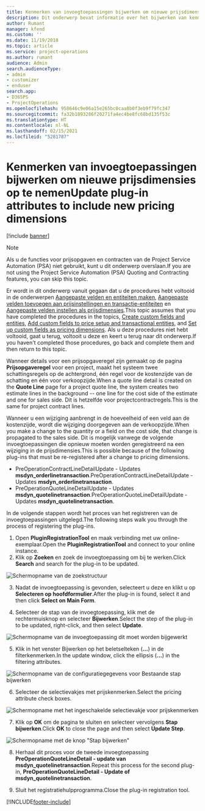 ```yaml
---
title: Kenmerken van invoegtoepassingen bijwerken om nieuwe prijsdimensies op te nemen
description: Dit onderwerp bevat informatie over het bijwerken van kenmerken van invoegtoepassingen voor prijsdimensies.
author: Rumant
manager: kfend
ms.custom: ''
ms.date: 11/19/2018
ms.topic: article
ms.service: project-operations
ms.author: rumant
audience: Admin
search.audienceType:
- admin
- customizer
- enduser
search.app:
- D365PS
- ProjectOperations
ms.openlocfilehash: 958646c9e06a15e265bc0caa8b0f3eb9f79fc347
ms.sourcegitcommit: fa32b1893286f20271fa4ec4be8fc68bd135f53c
ms.translationtype: HT
ms.contentlocale: nl-NL
ms.lasthandoff: 02/15/2021
ms.locfileid: "5281787"
---
```

# <a name="update-plug-in-attributes-to-include-new-pricing-dimensions"></a><span data-ttu-id="3712c-103">Kenmerken van invoegtoepassingen bijwerken om nieuwe prijsdimensies op te nemen</span><span class="sxs-lookup"><span data-stu-id="3712c-103">Update plug-in attributes to include new pricing dimensions</span></span>

[!include [banner](../includes/psa-now-project-operations.md)]

> [!NOTE]
> <span data-ttu-id="3712c-104">Als u de functies voor prijsopgaven en contracten van de Project Service Automation (PSA) niet gebruikt, kunt u dit onderwerp overslaan.</span><span class="sxs-lookup"><span data-stu-id="3712c-104">If you are not using the Project Service Automation (PSA) Quoting and Contracting features, you can skip this topic.</span></span>

<span data-ttu-id="3712c-105">Er wordt in dit onderwerp vanuit gegaan dat u de procedures hebt voltooid in de onderwerpen [Aangepaste velden en entiteiten maken](create-custom-fields-entities.md), [Aangepaste velden toevoegen aan prijsinstellingen en transactie-entiteiten](field-references.md) en [Aangepaste velden instellen als prijsdimensies](set-up-pricing-dimensions.md).</span><span class="sxs-lookup"><span data-stu-id="3712c-105">This topic assumes that you have completed the procedures in the topics, [Create custom fields and entities](create-custom-fields-entities.md), [Add custom fields to price setup and transactional entities](field-references.md), and [Set up custom fields as pricing dimensions](set-up-pricing-dimensions.md).</span></span> <span data-ttu-id="3712c-106">Als u deze procedures niet hebt voltooid, gaat u terug, voltooit u deze en keert u terug naar dit onderwerp.</span><span class="sxs-lookup"><span data-stu-id="3712c-106">If you haven't completed those procedures, go back and complete them and then return to this topic.</span></span>

<span data-ttu-id="3712c-107">Wanneer details voor een prijsopgaveregel zijn gemaakt op de pagina **Prijsopgaveregel** voor een project, maakt het systeem twee schattingsregels op de achtergrond, één regel voor de kostenzijde van de schatting en één voor verkoopzijde.</span><span class="sxs-lookup"><span data-stu-id="3712c-107">When a quote line detail is created on the **Quote Line** page for a project quote line, the system creates two estimate lines in the background -- one line for the cost side of the estimate and one for sales side.</span></span> <span data-ttu-id="3712c-108">Dit is hetzelfde voor projectcontractregels.</span><span class="sxs-lookup"><span data-stu-id="3712c-108">This is the same  for project contract lines.</span></span>

<span data-ttu-id="3712c-109">Wanneer u een wijziging aanbrengt in de hoeveelheid of een veld aan de kostenzijde, wordt die wijziging doorgegeven aan de verkoopzijde.</span><span class="sxs-lookup"><span data-stu-id="3712c-109">When you make a change to the quantity or a field on the cost side, that change is propagated to the sales side.</span></span> <span data-ttu-id="3712c-110">Dit is mogelijk vanwege de volgende invoegtoepassingen die opnieuw moeten worden geregistreerd na een wijziging in de prijsdimensies.</span><span class="sxs-lookup"><span data-stu-id="3712c-110">This is possible because of the following plug-ins that must be re-registered after a change to pricing dimensions.</span></span>

- <span data-ttu-id="3712c-111">PreOperationContractLineDetailUpdate - Updates **msdyn_orderlinetransaction**.</span><span class="sxs-lookup"><span data-stu-id="3712c-111">PreOperationContractLineDetailUpdate - Updates **msdyn_orderlinetransaction**.</span></span>
- <span data-ttu-id="3712c-112">PreOperationQuoteLineDetailUpdate - Updates **msdyn_quotelinetransaction**.</span><span class="sxs-lookup"><span data-stu-id="3712c-112">PreOperationQuoteLineDetailUpdate - Updates **msdyn_quotelinetransaction**.</span></span>

<span data-ttu-id="3712c-113">In de volgende stappen wordt het proces van het registreren van de invoegtoepassingen uitgelegd.</span><span class="sxs-lookup"><span data-stu-id="3712c-113">The following steps walk you through the process of registering the plug-ins.</span></span>

1. <span data-ttu-id="3712c-114">Open **PluginRegistrationTool** en maak verbinding met uw online-exemplaar.</span><span class="sxs-lookup"><span data-stu-id="3712c-114">Open the **PluginRegistrationTool** and connect to your online instance.</span></span>
2. <span data-ttu-id="3712c-115">Klik op **Zoeken** en zoek de invoegtoepassing om bij te werken.</span><span class="sxs-lookup"><span data-stu-id="3712c-115">Click **Search** and search for the plug-in to be updated.</span></span>

 ![Schermopname van de zoekstructuur](media/PRT-1.png)

3. <span data-ttu-id="3712c-117">Nadat de invoegtoepassing is gevonden, selecteert u deze en klikt u op **Selecteren op hoofdformulier**.</span><span class="sxs-lookup"><span data-stu-id="3712c-117">After the plug-in is found, select it and then click **Select on Main Form**.</span></span>

4. <span data-ttu-id="3712c-118">Selecteer de stap van de invoegtoepassing, klik met de rechtermuisknop en selecteer **Bijwerken**.</span><span class="sxs-lookup"><span data-stu-id="3712c-118">Select the step of the plug-in to be updated, right-click, and then select **Update**.</span></span>

 ![Schermopname van de invoegtoepassing dit moet worden bijgewerkt](media/PRT-2.png)
 
5. <span data-ttu-id="3712c-120">Klik in het venster Bijwerken op het beletselteken (**...**) in de filterkenmerken.</span><span class="sxs-lookup"><span data-stu-id="3712c-120">In the update window, click the ellipsis (**...**) in the filtering attributes.</span></span>

 ![Schermopname van de configuratiegegevens voor Bestaande stap bijwerken](media/PRT-3.png)
 
6. <span data-ttu-id="3712c-122">Selecteer de selectievakjes met prijskenmerken.</span><span class="sxs-lookup"><span data-stu-id="3712c-122">Select the pricing attribute check boxes.</span></span>

 ![Schermopname met het ingeschakelde selectievakje voor prijskenmerken](media/PRT-4.png)

7. <span data-ttu-id="3712c-124">Klik op **OK** om de pagina te sluiten en selecteer vervolgens **Stap bijwerken**.</span><span class="sxs-lookup"><span data-stu-id="3712c-124">Click **OK** to close the page and then select **Update Step**.</span></span>

 ![Schermopname met de knop "Stap bijwerken"](media/PRT-5.png)
 
8. <span data-ttu-id="3712c-126">Herhaal dit proces voor de tweede invoegtoepassing **PreOperationQuoteLineDetail - update van msdyn_quotelinetransaction**.</span><span class="sxs-lookup"><span data-stu-id="3712c-126">Repeat this process for the second plug-in, **PreOperationQuoteLineDetail - Update of msdyn_quotelinetransaction**.</span></span>

9. <span data-ttu-id="3712c-127">Sluit het registratiehulpprogramma.</span><span class="sxs-lookup"><span data-stu-id="3712c-127">Close the plug-in registration tool.</span></span>



[!INCLUDE[footer-include](../includes/footer-banner.md)]